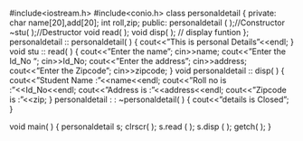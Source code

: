 #include<iostream.h>
#include<conio.h>
class personaldetail
{
		private: char name[20],add[20];
		  	int roll,zip;
		public: personaldetail ( );//Constructor
			~stu( );//Destructor
			void read( );
			void disp( );			// display funtion
};
personaldetail :: personaldetail( )
{
	cout<<”This is personal Details”<<endl;
}
void stu :: read( )
{
	cout<<”Enter the  name”;
	cin>>name;
	cout<<”Enter the Id_No “;
	cin>>Id_No;
	cout<<”Enter the address”;
	cin>>address;
	cout<<”Enter the Zipcode”;
	cin>>zipcode;
}
void personaldetail :: disp( )
{
	cout<<”Student Name :”<<name<<endl;
	cout<<”Roll no   is       :”<<Id_No<<endl;
	cout<<”Address is       :”<<address<<endl;
	cout<<”Zipcode is       :”<<zip;
}
personaldetail : : ~personaldetail( )
{
	cout<<”details is Closed”;
}
 
void main( )
{
	personaldetail s;
	clrscr( );
s.read ( );
s.disp ( );
getch( );
}
